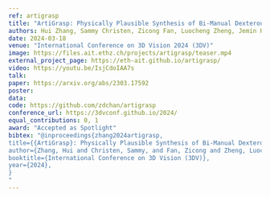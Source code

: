 ```yaml
---
ref: artigrasp
title: "ArtiGrasp: Physically Plausible Synthesis of Bi-Manual Dexterous Grasping and Articulation"
authors: Hui Zhang, Sammy Christen, Zicong Fan, Luocheng Zheng, Jemin Hwangbo, Jie Song, Otmar Hilliges
date: 2024-03-18
venue: "International Conference on 3D Vision 2024 (3DV)"
image: https://files.ait.ethz.ch/projects/artigrasp/teaser.mp4
external_project_page: https://eth-ait.github.io/artigrasp/
video: https://youtu.be/IsjCdoIAA7s
talk: 
paper: https://arxiv.org/abs/2303.17592
poster: 
data: 
code: https://github.com/zdchan/artigrasp 
conference_url: https://3dvconf.github.io/2024/
equal_contributions: 0, 1
award: "Accepted as Spotlight"
bibtex: "@inproceedings{zhang2024artigrasp,
title={{ArtiGrasp}: Physically Plausible Synthesis of Bi-Manual Dexterous Grasping and Articulation},
author={Zhang, Hui and Christen, Sammy, and Fan, Zicong and Zheng, Luocheng and Hwangbo, Jemin and Song, Jie, and Hilliges, Otmar},
booktitle={International Conference on 3D Vision (3DV)},
year={2024},
}
"
---
```

